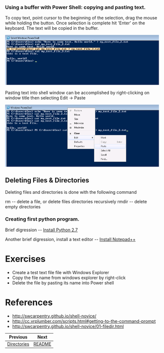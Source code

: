 ### Using a buffer with Power Shell: copying and pasting text.

To copy text, point cursor to the beginning of the selection, drag the mouse while holding the button. Once selection is complete hit 'Enter' on the keyboard.
The text will be copied in the buffer.

![Copy from cmd](screenshots/0012_cmd_select.png)


Pasting text into shell window can be accomplished by right-clicking on window title then selecting Edit -> Paste

![Paste to cmd](screenshots/0013_cmd_past.png)


## Deleting Files & Directories

Deleting files and directories is done with the following command

rm -- delete a file, or delete files directories recursively
rmdir -- delete empty directories


### Creating first python program.

Brief digression -- [Install Python 2.7](0006_install_python.md)

Another brief digression, install a text editor -- [Install Notepad++](0007_install_notepadpp.md)



# Exercises

* Create a test text file file with Windows Explorer
* Copy the file name from windows explorer by right-click
* Delete the file by pasting its name into Power shell

# References

* http://swcarpentry.github.io/shell-novice/
* http://cc.vrplumber.com/scripts.html#getting-to-the-command-prompt
* http://swcarpentry.github.io/shell-novice/01-filedir.html


|Previous|Next|
|--------|----|
|[Directories](0004_files.md)|[README](../README.md)|